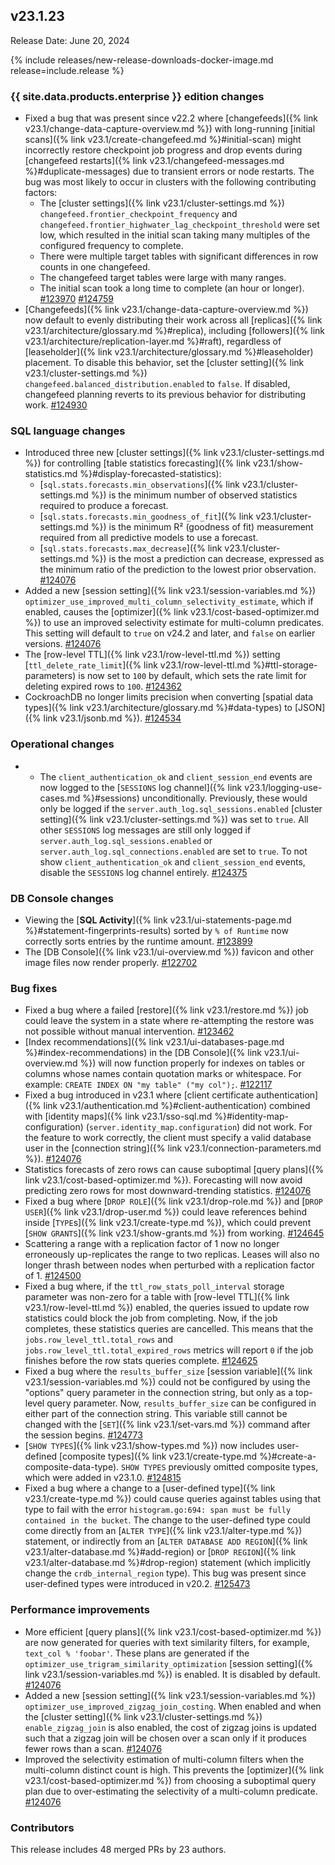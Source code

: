 ## v23.1.23

Release Date: June 20, 2024

{% include releases/new-release-downloads-docker-image.md release=include.release %}

<h3 id="v23-1-23-{{-site.data.products.enterprise-}}-edition-changes">{{ site.data.products.enterprise }} edition changes</h3>

- Fixed a bug that was present since v22.2 where [changefeeds]({% link v23.1/change-data-capture-overview.md %}) with long-running [initial scans]({% link v23.1/create-changefeed.md %}#initial-scan) might incorrectly restore checkpoint job progress and drop events during [changefeed restarts]({% link v23.1/changefeed-messages.md %}#duplicate-messages) due to transient errors or node restarts. The bug was most likely to occur in clusters with the following contributing factors:
    - The [cluster settings]({% link v23.1/cluster-settings.md %}) `changefeed.frontier_checkpoint_frequency` and `changefeed.frontier_highwater_lag_checkpoint_threshold` were set low, which resulted in the initial scan taking many multiples of the configured frequency to complete.
    - There were multiple target tables with significant differences in row counts in one changefeed.
    - The changefeed target tables were large with many ranges.
    - The initial scan took a long time to complete (an hour or longer). [#123970][#123970] [#124759][#124759]
- [Changefeeds]({% link v23.1/change-data-capture-overview.md %}) now default to evenly distributing their work across all [replicas]({% link v23.1/architecture/glossary.md %}#replica), including [followers]({% link v23.1/architecture/replication-layer.md %}#raft), regardless of [leaseholder]({% link v23.1/architecture/glossary.md %}#leaseholder) placement. To disable this behavior, set the [cluster setting]({% link v23.1/cluster-settings.md %}) `changefeed.balanced_distribution.enabled` to `false`. If disabled, changefeed planning reverts to its previous behavior for distributing work. [#124930][#124930]

<h3 id="v23-1-23-sql-language-changes">SQL language changes</h3>

- Introduced three new [cluster settings]({% link v23.1/cluster-settings.md %}) for controlling [table statistics forecasting]({% link v23.1/show-statistics.md %}#display-forecasted-statistics):
    - [`sql.stats.forecasts.min_observations`]({% link v23.1/cluster-settings.md %}) is the minimum number of observed statistics required to produce a forecast.
    - [`sql.stats.forecasts.min_goodness_of_fit`]({% link v23.1/cluster-settings.md %}) is the minimum R² (goodness of fit) measurement required from all predictive models to use a forecast.
    - [`sql.stats.forecasts.max_decrease`]({% link v23.1/cluster-settings.md %}) is the most a prediction can decrease, expressed as the minimum ratio of the prediction to the lowest prior observation. [#124076][#124076]
- Added a new [session setting]({% link v23.1/session-variables.md %}) `optimizer_use_improved_multi_column_selectivity_estimate`, which if enabled, causes the [optimizer]({% link v23.1/cost-based-optimizer.md %}) to use an improved selectivity estimate for multi-column predicates. This setting will default to `true` on v24.2 and later, and `false` on earlier versions. [#124076][#124076]
- The [row-level TTL]({% link v23.1/row-level-ttl.md %}) setting [`ttl_delete_rate_limit`]({% link v23.1/row-level-ttl.md %}#ttl-storage-parameters) is now set to `100` by default, which sets the rate limit for deleting expired rows to `100`. [#124362][#124362]
- CockroachDB no longer limits precision when converting [spatial data types]({% link v23.1/architecture/glossary.md %}#data-types) to [JSON]({% link v23.1/jsonb.md %}). [#124534][#124534]

<h3 id="v23-1-23-operational-changes">Operational changes</h3>

- - The `client_authentication_ok` and `client_session_end` events are now logged to the [`SESSIONS` log channel]({% link v23.1/logging-use-cases.md %}#sessions) unconditionally. Previously, these would only be logged if the `server.auth_log.sql_sessions.enabled` [cluster setting]({% link v23.1/cluster-settings.md %}) was set to `true`. All other `SESSIONS` log messages are still only logged if `server.auth_log.sql_sessions.enabled` or `server.auth_log.sql_connections.enabled` are set to `true`. To not show `client_authentication_ok` and `client_session_end` events, disable the `SESSIONS` log channel entirely. [#124375][#124375]

<h3 id="v23-1-23-db-console-changes">DB Console changes</h3>

- Viewing the [**SQL Activity**]({% link v23.1/ui-statements-page.md %}#statement-fingerprints-results) sorted by `% of Runtime` now correctly sorts entries by the runtime amount. [#123899][#123899]
- The [DB Console]({% link v23.1/ui-overview.md %}) favicon and other image files now render properly. [#122702][#122702]

<h3 id="v23-1-23-bug-fixes">Bug fixes</h3>

- Fixed a bug where a failed [restore]({% link v23.1/restore.md %}) job could leave the system in a state where re-attempting the restore was not possible without manual intervention. [#123462][#123462]
- [Index recommendations]({% link v23.1/ui-databases-page.md %}#index-recommendations) in the [DB Console]({% link v23.1/ui-overview.md %}) will now function properly for indexes on tables or columns whose names contain quotation marks or whitespace. For example: `CREATE INDEX ON "my table" ("my col");`. [#122117][#122117]
- Fixed a bug introduced in v23.1 where [client certificate authentication]({% link v23.1/authentication.md %}#client-authentication) combined with [identity maps]({% link v23.1/sso-sql.md %}#identity-map-configuration) (`server.identity_map.configuration`) did not work. For the feature to work correctly, the client must specify a valid database user in the [connection string]({% link v23.1/connection-parameters.md %}). [#124076][#124076]
- Statistics forecasts of zero rows can cause suboptimal [query plans]({% link v23.1/cost-based-optimizer.md %}). Forecasting will now avoid predicting zero rows for most downward-trending statistics. [#124076][#124076]
- Fixed a bug where [`DROP ROLE`]({% link v23.1/drop-role.md %}) and [`DROP USER`]({% link v23.1/drop-user.md %}) could leave references behind inside [`TYPE`s]({% link v23.1/create-type.md %}), which could prevent [`SHOW GRANTS`]({% link v23.1/show-grants.md %}) from working. [#124645][#124645]
- Scattering a range with a replication factor of 1 now no longer erroneously up-replicates the range to two replicas. Leases will also no longer thrash between nodes when perturbed with a replication factor of 1. [#124500][#124500]
- Fixed a bug where, if the `ttl_row_stats_poll_interval` storage parameter was non-zero for a table with [row-level TTL]({% link v23.1/row-level-ttl.md %}) enabled, the queries issued to update row statistics could block the job from completing. Now, if the job completes, these statistics queries are cancelled. This means that the `jobs.row_level_ttl.total_rows` and `jobs.row_level_ttl.total_expired_rows` metrics will report `0` if the job finishes before the row stats queries complete. [#124625][#124625]
- Fixed a bug where the `results_buffer_size` [session variable]({% link v23.1/session-variables.md %}) could not be configured by using the "options" query parameter in the connection string, but only as a top-level query parameter. Now, `results_buffer_size` can be configured in either part of the connection string. This variable still cannot be changed with the [`SET`]({% link v23.1/set-vars.md %}) command after the session begins. [#124773][#124773]
- [`SHOW TYPES`]({% link v23.1/show-types.md %}) now includes user-defined [composite types]({% link v23.1/create-type.md %}#create-a-composite-data-type). `SHOW TYPES` previously omitted composite types, which were added in v23.1.0. [#124815][#124815]
- Fixed a bug where a change to a [user-defined type]({% link v23.1/create-type.md %}) could cause queries against tables using that type to fail with the error `histogram.go:694: span must be fully contained in the bucket`. The change to the user-defined type could come directly from an [`ALTER TYPE`]({% link v23.1/alter-type.md %}) statement, or indirectly from an [`ALTER DATABASE ADD REGION`]({% link v23.1/alter-database.md %}#add-region) or [`DROP REGION`]({% link v23.1/alter-database.md %}#drop-region) statement (which implicitly change the `crdb_internal_region` type). This bug was present since user-defined types were introduced in v20.2. [#125473][#125473]

<h3 id="v23-1-23-performance-improvements">Performance improvements</h3>

- More efficient [query plans]({% link v23.1/cost-based-optimizer.md %}) are now generated for queries with text similarity filters, for example, `text_col % 'foobar'`. These plans are generated if the `optimizer_use_trigram_similarity_optimization` [session setting]({% link v23.1/session-variables.md %}) is enabled. It is disabled by default. [#124076][#124076]
- Added a new [session setting]({% link v23.1/session-variables.md %}) `optimizer_use_improved_zigzag_join_costing`. When enabled and when the [cluster setting]({% link v23.1/cluster-settings.md %}) `enable_zigzag_join` is also enabled, the cost of zigzag joins is updated such that a zigzag join will be chosen over a scan only if it produces fewer rows than a scan. [#124076][#124076]
- Improved the selectivity estimation of multi-column filters when the multi-column distinct count is high. This prevents the [optimizer]({% link v23.1/cost-based-optimizer.md %}) from choosing a suboptimal query plan due to over-estimating the selectivity of a multi-column predicate. [#124076][#124076]

<div class="release-note-contributors" markdown="1">

<h3 id="v23-1-23-contributors">Contributors</h3>

This release includes 48 merged PRs by 23 authors.

</div>

[#122117]: https://github.com/cockroachdb/cockroach/pull/122117
[#122702]: https://github.com/cockroachdb/cockroach/pull/122702
[#123462]: https://github.com/cockroachdb/cockroach/pull/123462
[#123899]: https://github.com/cockroachdb/cockroach/pull/123899
[#123970]: https://github.com/cockroachdb/cockroach/pull/123970
[#124076]: https://github.com/cockroachdb/cockroach/pull/124076
[#124296]: https://github.com/cockroachdb/cockroach/pull/124296
[#124362]: https://github.com/cockroachdb/cockroach/pull/124362
[#124375]: https://github.com/cockroachdb/cockroach/pull/124375
[#124500]: https://github.com/cockroachdb/cockroach/pull/124500
[#124534]: https://github.com/cockroachdb/cockroach/pull/124534
[#124625]: https://github.com/cockroachdb/cockroach/pull/124625
[#124645]: https://github.com/cockroachdb/cockroach/pull/124645
[#124759]: https://github.com/cockroachdb/cockroach/pull/124759
[#124773]: https://github.com/cockroachdb/cockroach/pull/124773
[#124815]: https://github.com/cockroachdb/cockroach/pull/124815
[#124930]: https://github.com/cockroachdb/cockroach/pull/124930
[#125473]: https://github.com/cockroachdb/cockroach/pull/125473
[268fbf5b4]: https://github.com/cockroachdb/cockroach/commit/268fbf5b4
